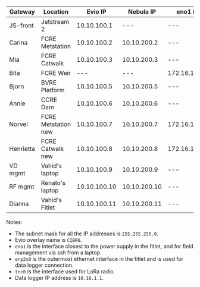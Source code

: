 Gateway | Location | Evio IP | Nebula IP | eno1 IP | enp2s0 IP | Laptop IP | tnc0 IP | 
| --- | --- | --- | --- | --- | --- | --- | --- |
JS-front | Jetstream 2 | 10.10.100.1 | --- | --- | --- | --- | --- |
Carina | FCRE Metstation | 10.10.100.2 | 10.10.200.2 | --- | 10.10.1.2 | --- | --- |
Mia | FCRE Catwalk | 10.10.100.3 | 10.10.200.3 | --- | 10.10.1.2 | --- | --- |
Bita | FCRE Weir | --- | --- | 172.16.100.1 | 192.168.1.5 | 172.16.100.2 | 10.10.101.2 |
Bjorn | BVRE Platform | 10.10.100.5 | 10.10.200.5 | --- | 10.10.1.2 | --- | --- |
Annie | CCRE Dam | 10.10.100.6 | 10.10.200.6 | --- | 10.10.1.2 | --- | --- |
Norvel | FCRE Metstation new | 10.10.100.7 | 10.10.200.7 | 172.16.100.1 | 10.10.1.2 | 172.16.100.2 | 10.10.101.1 |
Henrietta | FCRE Catwalk new | 10.10.100.8 | 10.10.200.8 | 172.16.100.1 | 10.10.1.2 | 172.16.100.2 | 10.10.101.3 |
VD mgmt | Vahid's laptop | 10.10.100.9 | 10.10.200.9 | --- | --- | --- | --- |
RF mgmt | Renato's laptop | 10.10.100.10 | 10.10.200.10 | --- | --- | --- | --- |
Dianna | Vahid's Fitlet | 10.10.100.11 | 10.10.200.11 | --- | --- | --- | --- |

Notes:
* The subnet mask for all the IP addresses is `255.255.255.0`.
* Evio overlay name is `CIBR6`.
* `eno1` is the interface closest to the power supply in the fitlet, and for field management via ssh from a laptop.
* `enp2s0` is the outermost ethernet interface in the fitlet and is used for data logger connection.
* `tnc0` is the interface used for LoRa radio.
* Data logger IP address is `10.10.1.1`.